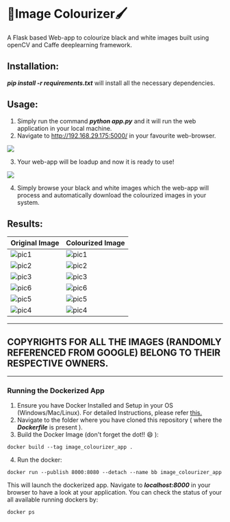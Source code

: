 # 🎨Image Colourizer🖌️
A Flask based Web-app to colourize black and white images built using openCV and Caffe deeplearning framework.

## Installation:
***pip install -r requirements.txt*** will install all the necessary dependencies.

## Usage:
1. Simply run the command ***python app.py*** and it will run the web application in your local machine.
2. Navigate to http://192.168.29.175:5000/ in your favourite web-browser.

<kbd>
<img src="https://user-images.githubusercontent.com/29462447/135691618-d211c8ac-9033-40e4-ae4a-7a304e23c54e.png" data-canonical-src="https://user-images.githubusercontent.com/29462447/135691618-d211c8ac-9033-40e4-ae4a-7a304e23c54e.png"/> 
</kbd>

3. Your web-app will be loadup and now it is ready to use!

<kbd>
<img src="https://user-images.githubusercontent.com/29462447/135691647-484fb2a7-8b2b-4370-8813-7faa077fcad3.png" data-canonical-src="https://user-images.githubusercontent.com/29462447/135691647-484fb2a7-8b2b-4370-8813-7faa077fcad3.png"/> 
</kbd>

4. Simply browse your black and white images which the web-app will process and automatically download the colourized images in your system.

## Results:

| **Original Image**  | **Colourized Image**  |
|---------------------|-----------------------|
| ![pic1](https://user-images.githubusercontent.com/29462447/135691846-e1ea276e-4008-4add-b431-3566c3f9ed08.jpg)  | ![pic1](https://user-images.githubusercontent.com/29462447/135691857-515e42a8-bae4-4a1c-99c8-9aab6e8b624d.jpg)  |
| ![pic2](https://user-images.githubusercontent.com/29462447/135691911-0f44e193-3ff8-472d-aeca-f88fbeb103d7.jpg)  | ![pic2](https://user-images.githubusercontent.com/29462447/135691906-7cdf2e98-38d1-406a-9a8e-0e93885e2aac.jpg)  |
| ![pic3](https://user-images.githubusercontent.com/29462447/135691944-0edc5c55-2a74-48bf-8842-2dc541787e23.jpg)  | ![pic3](https://user-images.githubusercontent.com/29462447/135691952-f444fe19-26b9-482b-83d3-277276407729.jpg)  |
| ![pic6](https://user-images.githubusercontent.com/29462447/135691994-ea18b7e6-dda4-47c5-9959-5d975cd7b8f0.jpg) | ![pic6](https://user-images.githubusercontent.com/29462447/135691988-3bee4fd2-38fd-487b-9d57-cd563af1b768.jpg)|
| ![pic5](https://user-images.githubusercontent.com/29462447/135692044-e087507c-3fa4-4e27-8e3a-c5d9c5799573.jpg)| ![pic5](https://user-images.githubusercontent.com/29462447/135692048-b2d0dfa3-d4aa-496a-804a-ac8419905e13.jpg)|
| ![pic4](https://user-images.githubusercontent.com/29462447/135692086-56ed3cab-c7e3-45e1-ae3f-bd025f42c237.jpg)| ![pic4](https://user-images.githubusercontent.com/29462447/135692079-982fe45b-92e4-4e49-b1b0-f60afd6b717d.jpg)|

------------
## COPYRIGHTS FOR ALL THE IMAGES (RANDOMLY REFERENCED FROM GOOGLE) BELONG TO THEIR RESPECTIVE OWNERS.
------------


### Running the Dockerized App
1. Ensure you have Docker Installed and Setup in your OS (Windows/Mac/Linux). For detailed Instructions, please refer [this.](https://docs.docker.com/engine/install/)
2. Navigate to the folder where you have cloned this repository ( where the ***Dockerfile*** is present ).
3. Build the Docker Image (don't forget the dot!! :smile: ): 
```
docker build --tag image_colourizer_app .
```
4. Run the docker:
```
docker run --publish 8000:8080 --detach --name bb image_colourizer_app
```

This will launch the dockerized app. Navigate to ***localhost:8000*** in your browser to have a look at your application. You can check the status of your all available running dockers by:
```
docker ps
```








